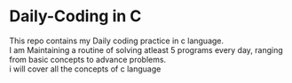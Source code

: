 # Daily-Coding in C
This repo contains my Daily coding practice in c language.
<br>
I am Maintaining a routine of solving atleast 5 programs every day, ranging from basic concepts to advance problems.
<br>
i will cover all the concepts of c language 
